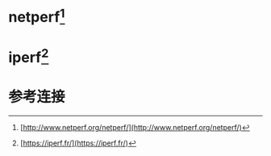 # netperf[^1]

# iperf[^2]

# 参考连接

[^1]: [http://www.netperf.org/netperf/](http://www.netperf.org/netperf/)
[^2]: [https://iperf.fr/](https://iperf.fr/)